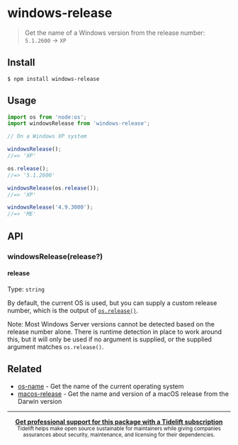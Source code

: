 # windows-release

> Get the name of a Windows version from the release number: `5.1.2600` → `XP`

## Install

```
$ npm install windows-release
```

## Usage

```js
import os from 'node:os';
import windowsRelease from 'windows-release';

// On a Windows XP system

windowsRelease();
//=> 'XP'

os.release();
//=> '5.1.2600'

windowsRelease(os.release());
//=> 'XP'

windowsRelease('4.9.3000');
//=> 'ME'
```

## API

### windowsRelease(release?)

#### release

Type: `string`

By default, the current OS is used, but you can supply a custom release number, which is the output of [`os.release()`](https://nodejs.org/api/os.html#os_os_release).

Note: Most Windows Server versions cannot be detected based on the release number alone. There is runtime detection in place to work around this, but it will only be used if no argument is supplied, or the supplied argument matches `os.release()`.

## Related

- [os-name](https://github.com/sindresorhus/os-name) - Get the name of the current operating system
- [macos-release](https://github.com/sindresorhus/macos-release) - Get the name and version of a macOS release from the Darwin version

---

<div align="center">
	<b>
		<a href="https://tidelift.com/subscription/pkg/npm-windows-release?utm_source=npm-windows-release&utm_medium=referral&utm_campaign=readme">Get professional support for this package with a Tidelift subscription</a>
	</b>
	<br>
	<sub>
		Tidelift helps make open source sustainable for maintainers while giving companies<br>assurances about security, maintenance, and licensing for their dependencies.
	</sub>
</div>
